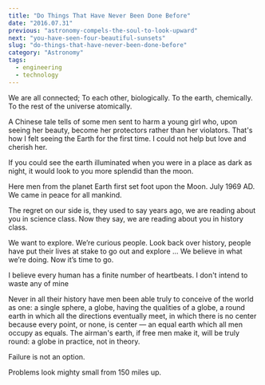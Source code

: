```yaml
---
title: "Do Things That Have Never Been Done Before"
date: "2016.07.31"
previous: "astronomy-compels-the-soul-to-look-upward"
next: "you-have-seen-four-beautiful-sunsets"
slug: "do-things-that-have-never-been-done-before"
category: "Astronomy"
tags:
  - engineering
  - technology
---
```


We are all connected; To each other, biologically. To the earth, chemically. To the rest of the universe atomically.

A Chinese tale tells of some men sent to harm a young girl who, upon seeing her beauty, become her protectors rather than her violators. That's how I felt seeing the Earth for the first time. I could not help but love and cherish her.

If you could see the earth illuminated when you were in a place as dark as night, it would look to you more splendid than the moon.

Here men from the planet Earth first set foot upon the Moon. July 1969 AD. We came in peace for all mankind.

The regret on our side is, they used to say years ago, we are reading about you in science class. Now they say, we are reading about you in history class.

We want to explore. We’re curious people. Look back over history, people have put their lives at stake to go out and explore … We believe in what we’re doing. Now it’s time to go.

I believe every human has a finite number of heartbeats. I don't intend to waste any of mine

Never in all their history have men been able truly to conceive of the world as one: a single sphere, a globe, having the qualities of a globe, a round earth in which all the directions eventually meet, in which there is no center because every point, or none, is center — an equal earth which all men occupy as equals. The airman's earth, if free men make it, will be truly round: a globe in practice, not in theory.

Failure is not an option.

Problems look mighty small from 150 miles up.
